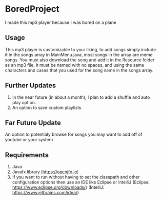 # BoredProject
I made this mp3 player because I was bored on a plane
## Usage
This mp3 player is customizable to your liking, to add songs simply include it in the songs array in MainMenu.java, most songs in the array are meme songs. You must also download the song and add it in the Resource folder as an mp3 file, it must be named with no spaces, and using the same characters and cases that you used for the song name in the songs array.
## Further Updates
1. In the near future (in about a month), I plan to add a shuffle and auto play option.
2. An option to save custom playlists
## Far Future Update
An option to potentialy browse for songs you may want to add off of youtube or your system 
## Requirements
1. Java
2. Javafx library (https://openjfx.io)
3. If you want to run without having to set the classpath and other configuration options then use an IDE like Eclipse or    IntelliJ (Eclipse: https://www.eclipse.org/downloads/) (IntelliJ: https://www.jetbrains.com/idea/)
